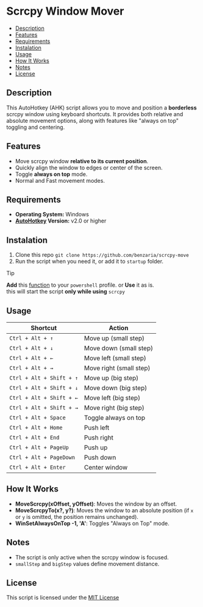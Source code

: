 # Scrcpy Window Mover

- [Description](#description)
- [Features](#features)
- [Requirements](#requirements)
- [Instalation](#instalation)
- [Usage](#usage)
- [How It Works](#how-it-works)
- [Notes](#notes)
- [License](#license)

## Description

This AutoHotkey (AHK) script allows you to move and position a **borderless** scrcpy window using keyboard shortcuts. It provides both relative and absolute movement options, along with features like "always on top" toggling and centering.

## Features

- Move scrcpy window **relative to its current position**.
- Quickly align the window to edges or center of the screen.
- Toggle **always on top** mode.
- Normal and Fast movement modes.

## Requirements

- **Operating System:** Windows
- **[AutoHotkey](https://www.autohotkey.com/) Version:** v2.0 or higher

## Instalation

1. Clone this repo `git clone https://github.com/benzaria/scrcpy-move`
2. Run the script when you need it, or add it to `startup` folder.

> [!TIP]
> **Add** this [function](./scrcpy.ps1) to your `powershell` profile. or **Use** it as is.  
> this will start the script **only while using** `scrcpy`

## Usage

| Shortcut                 | Action                  |
| ------------------------ | ----------------------- |
| `Ctrl + Alt + ↑`         | Move up (small step)    |
| `Ctrl + Alt + ↓`         | Move down (small step)  |
| `Ctrl + Alt + ←`         | Move left (small step)  |
| `Ctrl + Alt + →`         | Move right (small step) |
| `Ctrl + Alt + Shift + ↑` | Move up (big step)      |
| `Ctrl + Alt + Shift + ↓` | Move down (big step)    |
| `Ctrl + Alt + Shift + ←` | Move left (big step)    |
| `Ctrl + Alt + Shift + →` | Move right (big step)   |
| `Ctrl + Alt + Space`     | Toggle always on top    |
| `Ctrl + Alt + Home`      | Push left               |
| `Ctrl + Alt + End`       | Push right              |
| `Ctrl + Alt + PageUp`    | Push up                 |
| `Ctrl + Alt + PageDown`  | Push down               |
| `Ctrl + Alt + Enter`     | Center window           |

## How It Works

- **MoveScrcpy(xOffset, yOffset)**: Moves the window by an offset.
- **MoveScrcpyTo(x?, y?)**: Moves the window to an absolute position (if `x` or `y` is omitted, the position remains unchanged).
- **WinSetAlwaysOnTop -1, 'A'**: Toggles "Always on Top" mode.

## Notes

- The script is only active when the scrcpy window is focused.
- `smallStep` and `bigStep` values define movement distance.

## License

This script is licensed under the [MIT License](./LICENSE.md)
